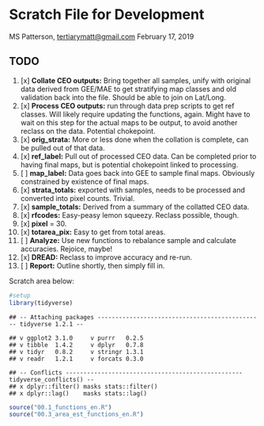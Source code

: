 Scratch File for Development
================
MS Patterson, <tertiarymatt@gmail.com>
February 17, 2019

TODO
----

1.  \[x\] **Collate CEO outputs:** Bring together all samples, unify with original data derived from GEE/MAE to get stratifying map classes and old validation back into the file. Should be able to join on Lat/Long.
2.  \[x\] **Process CEO outputs:** run through data prep scripts to get ref classes. Will likely require updating the functions, again. Might have to wait on this step for the actual maps to be output, to avoid another reclass on the data. Potential chokepoint.
3.  \[x\] **orig\_strata:** More or less done when the collation is complete, can be pulled out of that data.
4.  \[x\] **ref\_label:** Pull out of processed CEO data. Can be completed prior to having final maps, but is potential chokepoint linked to processing.
5.  \[ \] **map\_label:** Data goes back into GEE to sample final maps. Obviously constrained by existence of final maps.
6.  \[x\] **strata\_totals:** exported with samples, needs to be processed and converted into pixel counts. Trivial.
7.  \[x\] **sample\_totals:** Derived from a summary of the collatted CEO data.
8.  \[x\] **rfcodes:** Easy-peasy lemon squeezy. Reclass possible, though.
9.  \[x\] **pixel** = 30.
10. \[x\] **totarea\_pix:** Easy to get from total areas.
11. \[ \] **Analyze:** Use new functions to rebalance sample and calculate accuracies. Rejoice, maybe!
12. \[x\] **DREAD:** Reclass to improve accuracy and re-run.
13. \[ \] **Report:** Outline shortly, then simply fill in.

Scratch area below:

``` r
#setup
library(tidyverse)
```

    ## -- Attaching packages ----------------------------------------------- tidyverse 1.2.1 --

    ## v ggplot2 3.1.0     v purrr   0.2.5
    ## v tibble  1.4.2     v dplyr   0.7.8
    ## v tidyr   0.8.2     v stringr 1.3.1
    ## v readr   1.2.1     v forcats 0.3.0

    ## -- Conflicts -------------------------------------------------- tidyverse_conflicts() --
    ## x dplyr::filter() masks stats::filter()
    ## x dplyr::lag()    masks stats::lag()

``` r
source("00.1_functions_en.R")
source("00.3_area_est_functions_en.R")
```
